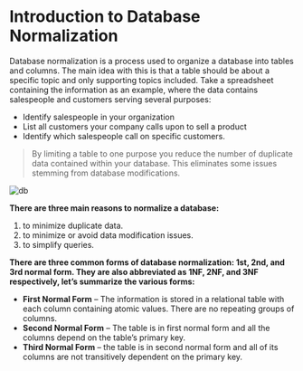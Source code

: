 # Introduction to Database Normalization

Database normalization is a process used to organize a database into tables and columns.  The main idea with this is that a table should be about a specific topic and only supporting topics included. Take a spreadsheet containing the information as an example, where the data contains salespeople and customers serving several purposes:

* Identify salespeople in your organization
* List all customers your company calls upon to sell a product
* Identify which salespeople call on specific customers.

>By limiting a table to one purpose you reduce the number of duplicate data contained within your database. This eliminates some issues stemming from database modifications.

![db](https://miro.medium.com/max/534/1*EWVK-l6xn35SkwtHa8PQhA.png)

**There are three main reasons to normalize a database:**

1. to minimize duplicate data.
1. to minimize or avoid data modification issues.
1. to simplify queries. 

**There are three common forms of database normalization: 1st, 2nd, and 3rd normal form. They are also abbreviated as 1NF, 2NF, and 3NF respectively, let’s summarize the various forms:**

* **First Normal Form** – The information is stored in a relational table with each column containing atomic values. There are no repeating groups of columns.
* **Second Normal Form** – The table is in first normal form and all the columns depend on the table’s primary key.
* **Third Normal Form** – the table is in second normal form and all of its columns are not transitively dependent on the primary key.






